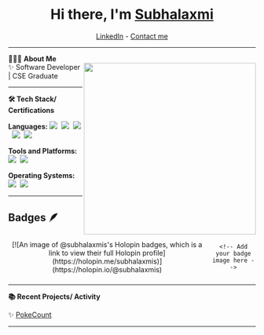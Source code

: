 <h1 align="center"> Hi there, I'm <a href="https://www.linkedin.com/in/subhalaxmi-sahoo12/">Subhalaxmi</a> </h1>

<!--- Adding Header Elements -->
<p align="center">
  <a href="https://www.linkedin.com/in/subhalaxmi-sahoo12/">LinkedIn</a> - 
  <a href="mailto:sahoosubhalaxmi1202@gmail.com">Contact me</a> 
</p>

---

👨🏻‍💻 **About Me**  
<img src="https://raw.githubusercontent.com/sanjay-kv/sanjay-kv/main/Assets/illustration.png" min-width="300px" max-width="300px" width="350px" align="right"> 
✨ Software Developer | CSE Graduate 

---

<b>🛠 Tech Stack/ Certifications</b><br>

**Languages:** 
<img src="https://img.shields.io/badge/-JAVA-black">&nbsp;
<img src="https://img.shields.io/badge/-REACTJS-blue">&nbsp;
<img src="https://img.shields.io/badge/-Mysql-DC8F0F?logo=Mysql&logoColor=white&style=flat">&nbsp; 
<img src="https://img.shields.io/badge/-HTML5-DE5934?logo=HTML5&logoColor=white&style=flat">&nbsp;
<img src="https://img.shields.io/badge/-CSS3-2275B2?logo=CSS3&logoColor=white&style=flat">&nbsp; 

**Tools and Platforms:** 
<img src="https://img.shields.io/badge/-Git-orange?logo=Git&logoColor=white&style=flat">&nbsp; 
<img src="https://img.shields.io/badge/-Visual%20Studio%20Code-25AEF4?logo=visualstudio&logoColor=white&style=flat">&nbsp; 

**Operating Systems:** 
<img src="https://img.shields.io/badge/-Windows-0F7BCF?logo=Windows&logoColor=white&style=flat">&nbsp;
<img src="https://img.shields.io/badge/-Linux-EDBD2B?logo=Linux&logoColor=black">&nbsp;

---

## Badges 🪶
<div style='display:flex; align-items:center; gap: 10px;' align='center'>
<!--   ![](https://holopin.me/subhalaxmis) -->
<!--   <a href="[https://holopin.io/@subhalaxmis](https://www.holopin.io/hacktoberfest2024/userbadge/cm26iwi3513160cjv6gke3oox)"> -->
  [![An image of @subhalaxmis's Holopin badges, which is a link to view their full Holopin profile](https://holopin.me/subhalaxmis)](https://holopin.io/@subhalaxmis)

    <!-- Add your badge image here -->
<!--   </a> -->
</div>

---

<b>📚 Recent Projects/ Activity</b><br>

✨ [PokeCount](https://github.com/subhalaxmi-S/PokeCount)<br>

---

<!--- Footer End -->

